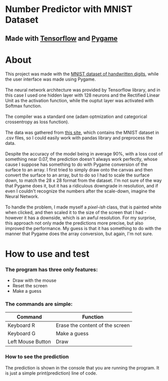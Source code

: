 # Number Predictor with MNIST Dataset

## Made with <a href="www.tensorflow.org">Tensorflow</a> and <a href="www.pygame.org">Pygame</a>

# About

This project was made with the <a href="https://pjreddie.com/projects/mnist-in-csv/">MNIST dataset of handwritten digits</a>, while the user interface was made using Pygame. <br><br>
The neural network architecture was provided by Tensorflow library, and in this case I used one hidden layer with 128 neurons and the Rectified Linear Unit as the activation function, while the ouptut layer was activated with Softmax function. <br><br>
The compiler was a standard one (adam optmization and categorical crossentropy as loss function). <br><br>
The data was gathered from <a href="https://pjreddie.com/projects/mnist-in-csv/">this site</a>, which contains the MNIST dataset in .csv files, so I could easily work with pandas library and preprocess the data.
<br><br>
Despite the accuracy of the model being in average 90%, with a loss cost of something near 0.07, the prediction doesn't always work perfectly, whose cause I suppose has something to do with Pygame conversion of the surface to an array. I first tried to simply draw onto the canvas and then convert the surface to an array, but to do so I had to scale the surface down, to match the 28 x 28 format from the dataset. I'm not sure of the way that Pygame does it, but it has a ridiculous downgrade in resolution, and if even I couldn't recognize the numbers after the scale-down, imagine the Neural Network. <br><br>
To handle the problem, I made myself a <em>pixel-ish</em> class, that is painted white when clicked, and then scaled it to the size of the screen that I had - however it has a downside, which is an awful resolution. For my surprise, this approach not only made the predictions more precise, but also improved the performance. My guess is that it has something to do with the manner that Pygame does the array conversion, but again, I'm not sure.

# How to use and test

### The program has three only features:

- Draw with the mouse
- Reset the screen
- Make a guess

### The commands are simple:

| Command           | Function                        |
| ----------------- | ------------------------------- |
| Keyboard R        | Erase the content of the screen |
| Keyboard G        | Make a guess                    |
| Left Mouse Button | Draw                            |

### How to see the prediction

The prediction is shown in the console that you are running the program. It is just a simple print(prediction) line of code.
